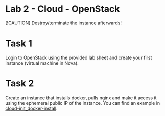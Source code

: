 # Lab 2 - Cloud - OpenStack

[!CAUTION]
Destroy/terminate the instance afterwards!

# Task 1
Login to OpenStack using the provided lab sheet and create your first instance (virtual machine in Nova). 

# Task 2
Create an instance that installs docker, pulls nginx and make it access it using the ephemeral public IP of the instance.
You can find an example in [cloud-init_docker-install](../cloud-init-examples/cloud-init_docker-install).